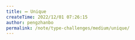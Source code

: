 ```yaml
---
title: ➖ Unique
createTime: 2022/12/01 07:26:15
author: pengzhanbo
permalink: /note/type-challenges/medium/unique/
---
```

